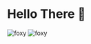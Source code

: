 # Hello There 🦊
![foxy](https://github.com/Xellyum/xellyum/blob/main/foxy.gif)
![foxy](https://github.com/Xellyum/xellyum/assets/105124397/f0f064f2-cc73-4abc-a279-5a1e937c61cb)
